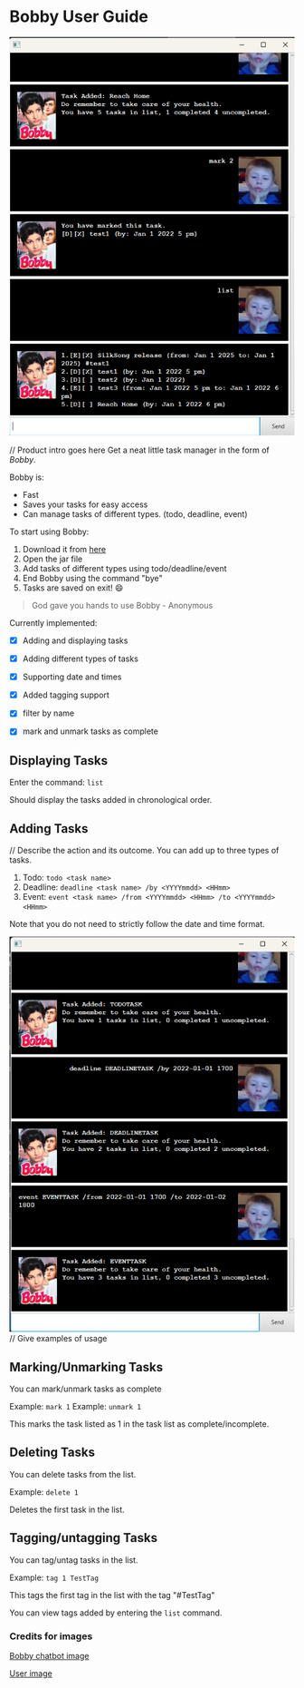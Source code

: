 # Bobby User Guide

![Ui.png](Ui.png)

// Product intro goes here
Get a neat little task manager in the form of *Bobby*.

Bobby is:
- Fast
- Saves your tasks for easy access
- Can manage tasks of different types. (todo, deadline, event)

To start using Bobby:
1. Download it from [here](https://github.com/Retribob/ip/releases/tag/A-Jar)
2. Open the jar file
3. Add tasks of different types using todo/deadline/event
4. End Bobby using the command "bye"
5. Tasks are saved on exit! 😄

> God gave you hands to use Bobby - Anonymous

Currently implemented:
- [x] Adding and displaying tasks
- [x] Adding different types of tasks
- [x] Supporting date and times
- [x] Added tagging support
- [x] filter by name
- [x] mark and unmark tasks as complete


## Displaying Tasks
Enter the command: `list`

Should display the tasks added in chronological order.



## Adding Tasks

// Describe the action and its outcome.
You can add up to three types of tasks.
1. Todo: `todo <task name>`
2. Deadline: `deadline <task name> /by <YYYYmmdd> <HHmm>`
3. Event: `event <task name> /from <YYYYmmdd> <HHmm> /to <YYYYmmdd> <HHmm>`

Note that you do not need to strictly follow the date and time format.

![img.png](img.png)
// Give examples of usage

## Marking/Unmarking Tasks

You can mark/unmark tasks as complete

Example: `mark 1`
Example: `unmark 1`

This marks the task listed as 1 in the task list as complete/incomplete.

## Deleting Tasks
You can delete tasks from the list.

Example: `delete 1`

Deletes the first task in the list.


## Tagging/untagging Tasks
You can tag/untag tasks in the list.

Example: `tag 1 TestTag`

This tags the first tag in the list with the tag "#TestTag"

You can view tags added by entering the `list` command.


### Credits for images
[Bobby chatbot image](https://i.ytimg.com/vi/5uQTb-HoUxU/hq720.jpg?sqp=-oaymwEhCK4FEIIDSFryq4qpAxMIARUAAAAAGAElAADIQj0AgKJD&rs=AOn4CLA7rdwwgSm4PYQ27FHxm-xEKr-esw)

[User image](https://preview.redd.it/the-best-mewing-ive-ever-seen-v0-u4znu9ldoz5e1.jpeg?width=960&auto=webp&s=4ff853b9e1480d4c1b86e7973ae0a1a1b6d2125a)